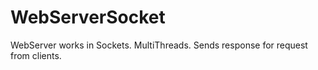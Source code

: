 # WebServerSocket
WebServer works in Sockets. MultiThreads. Sends response for request from clients.
